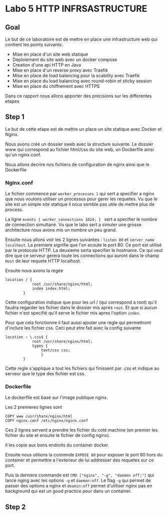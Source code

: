# Labo 5 HTTP INFRSASTRUCTURE

## Goal

Le but de ce laboratoire est de mettre en place une infrastructure web qui contient les points suivants:
- Mise en place d'un site web statique
- Deploiement du site web avec un docker compose
- Creation d'une api HTTP en Java
- Mise en place d'un reverse proxy avec Traefik
- Mise en place de load balancing pour la scability avec Traefik
- Mise en place du load balancing avec round-robin et sticky session
- Mise en place du chiffrement avec HTTPS

Dans ce rapport nous allons apporter des precisions sur les differentes etapes 

## Step 1

Le but de cette etape est de mettre un place un site statique avec Docker et Nginx.

Nous avons créé un dossier sweb avec la structure suivante. Le dossier www qui correspond au fichier html/css du site web, un Dockerfile ainsi qu'un nginx.conf.

Nous allons decrire nos fichiers de configuration de nginx ainsi que le Dockerfile

### Nginx.conf

Le fichier commence par `worker_processes 1` qui sert a specifier a nginx que nous voulons utiliser un processus pour gerer les requetes. Vu que le site est un simple site statique il nous semble pas utile de mettre plus de process.

La ligne `events {
    worker_connections 1024;
}
` sert a specifier le nombre de connection simultané. Vu que le labo sert a simuler une grosse architecture nous avons mis un nombre un peu grand.

Ensuite nous allons voir les 2 lignes suivantes : `listen 80` et `server_name localhost`. La premiere signifie que l'on ecoute le port 80. Ce port est utilisé par le protocole HTTP. La deuxieme serta specifier le hostname. Ce qui veut dire que ce serveur gerera toute les connections qui auront dans le champ `Host` de leur requete HTTP localhost.

Ensuite nous avons la regée 
```
location / {
            root /usr/share/nginx/html;
            index index.html;
        }
```
Cette configuration indique que pour les url / (qui correspond a root) qu'il faudra regarder les fichier dans le dossier mis apres `root`. Et que si aucun fichier n'est specifié qu'il serve le fichier mis apres l'option `index`.

Pour que cela fonctionne il faut aussi ajouter une regle qui permettront d'inclure les fichier css. Ceci peut etre fait avec la config suivante 
```
location ~ \.css$ {
            root /usr/share/nginx/html;
            types {
                text/css css; 
                }
        }
```
Cette regle s'applique a tout les fichiers qui finissent par .css et indique au serveur que le type des fichier est css. 

### Dockerfile

Le dockerfile est basé sur l'image publique nginx. 

Les 2 premieres lignes sont
```
COPY www /usr/share/nginx/html
COPY nginx.conf /etc/nginx/nginx.conf
```
Ces 2 lignes servent a prendre les fichier du coté machine (en premier les fichier du site et ensuite le fichier de config nginx).

Il les copie aux bons endroits du container docker.

Ensuite nous utilions la commnde `EXPOSE 80` pour exposer le port 80 hors du container et permettre a l'exterieur de lui addresser des requetes sur ce port.

Puis la derniere commande est `CMD ["nginx", "-g", "daemon off;"]` qui lance nging avec les options `-g` et `daemon:off`. Le flag `-g` qui permet de passer des options a nginx et `deamin:off` permet d'utiliser nginx pas en background qui est un good practice pour dans un container.

## Step 2